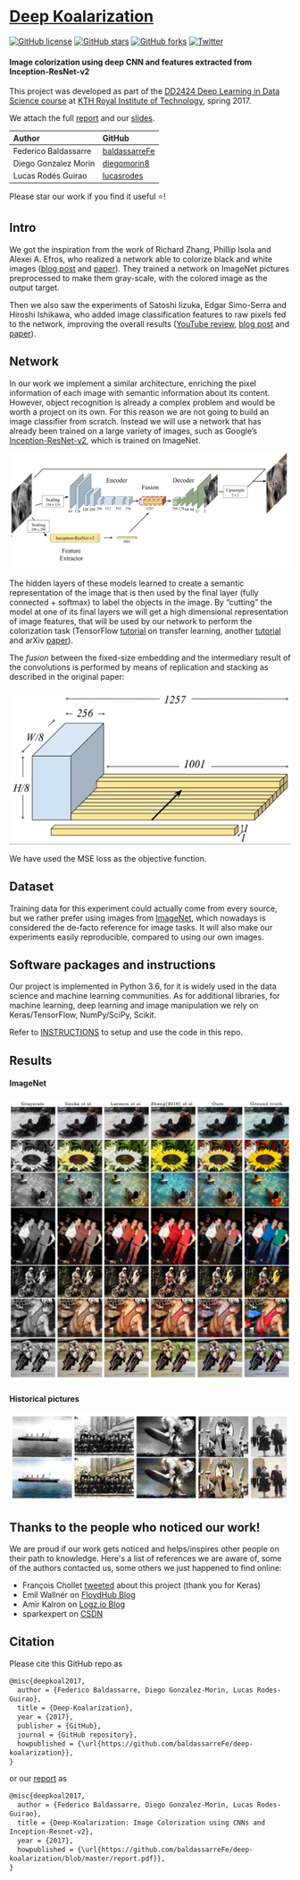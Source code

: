# [Deep Koalarization](http://lcsrg.me/deep-koalarization)

[![GitHub license](https://img.shields.io/github/license/baldassarreFe/deep-koalarization.svg)](https://github.com/baldassarreFe/deep-koalarization/blob/master/LICENSE)
[![GitHub stars](https://img.shields.io/github/stars/baldassarreFe/deep-koalarization.svg)](https://github.com/baldassarreFe/deep-koalarization/stargazers)
[![GitHub forks](https://img.shields.io/github/forks/baldassarreFe/deep-koalarization.svg)](https://github.com/baldassarreFe/deep-koalarization/network)
[![Twitter](https://img.shields.io/twitter/url/https/github.com/baldassarreFe/deep-koalarization.svg?style=social)](https://twitter.com/intent/tweet?text=Wow:&url=https%3A%2F%2Fgithub.com%2FbaldassarreFe%2Fdeep-koalarization)


#### Image colorization using deep CNN and features extracted from Inception-ResNet-v2

This project was developed as part of the [DD2424 Deep Learning in Data Science course](https://www.kth.se/student/kurser/kurs/DD2424?l=en) at [KTH Royal Institute of Technology](http://kth.se), spring 2017.

We attach the full [report](report.pdf) and our [slides](slides.pdf).

| Author               | GitHub                                            |
|:---------------------|:--------------------------------------------------|
| Federico Baldassarre | [baldassarreFe](https://github.com/baldassarreFe) |
| Diego Gonzalez Morin | [diegomorin8](https://github.com/diegomorin8)     |
| Lucas Rodés Guirao   | [lucasrodes](https://github.com/lucasrodes)       |

Please star our work if you find it useful :star:!

## Intro
We got the inspiration from the work of Richard Zhang, Phillip Isola and Alexei A. Efros, who realized a network able to colorize black and white images ([blog post](http://richzhang.github.io/colorization/) and [paper](https://arxiv.org/abs/1603.08511)). They trained a network on ImageNet pictures preprocessed to make them gray-scale, with the colored image as the output target.

Then we also saw the experiments of Satoshi Iizuka, Edgar Simo-Serra and Hiroshi Ishikawa, who added image classification features to raw pixels fed to the network, improving the overall results ([YouTube review](https://www.youtube.com/watch?v=MfaTOXxA8dM), [blog post](http://hi.cs.waseda.ac.jp/~iizuka/projects/colorization/en/) and [paper](http://hi.cs.waseda.ac.jp/~iizuka/projects/colorization/data/colorization_sig2016.pdf)).

## Network
In our work we implement a similar architecture, enriching the pixel information of each image with semantic information about its content. However, object recognition is already a complex problem and would be worth a project on its own.
For this reason we are not going to build an image classifier from scratch. Instead we will use a network that has already been trained on a large variety of images, such as Google’s [Inception-ResNet-v2](https://arxiv.org/abs/1602.07261), which is trained on ImageNet.

![Inception v3](assets/our_net.png)

The hidden layers of these models learned to create a semantic representation of the image that is then used by the final layer (fully connected + softmax) to label the objects in the image. By “cutting” the model at one of its final layers we will get a high dimensional representation of image features, that will be used by our network to perform the colorization task (TensorFlow [tutorial](https://www.tensorflow.org/tutorials/image_retraining) on transfer learning, another [tutorial](https://kwotsin.github.io/tech/2017/02/11/transfer-learning.html) and arXiv [paper](https://arxiv.org/abs/1403.6382)).

The _fusion_ between the fixed-size embedding and the intermediary result of the convolutions is performed by means of replication and stacking as described in the original paper:

![Fusion](assets/fusion_layer.png)

We have used the MSE loss as the objective function.

## Dataset
Training data for this experiment could actually come from every source, but we rather prefer using images from [ImageNet](http://www.image-net.org), which nowadays is considered the de-facto reference for image tasks. It will also make our experiments easily reproducible, compared to using our own images.

## Software packages and instructions 
Our project is implemented in Python 3.6, for it is widely used in the data science and machine learning communities. As for additional libraries, for machine learning, deep learning and image manipulation we rely on Keras/TensorFlow, NumPy/SciPy, Scikit. 

Refer to [INSTRUCTIONS](INSTRUCTIONS.md) to setup and use the code in this repo.

## Results

#### ImageNet

![ImageNet 1](assets/comparison.png)

#### Historical pictures

![Historical 1](assets/historical.png)

## Thanks to the people who noticed our work!

We are proud if our work gets noticed and helps/inspires other people on their path to knowledge. Here's a list of references we are aware of, some of the authors contacted us, some others we just happened to find online:

- François Chollet [tweeted](https://twitter.com/fchollet/status/917846097430638592) about this project (thank you for Keras)
- Emil Wallnér on [FloydHub Blog](https://blog.floydhub.com/colorizing-b&w-photos-with-neural-networks/)
- Amir Kalron on [Logz.io Blog](https://logz.io/blog/open-source-machine-learning/)
- sparkexpert on [CSDN](http://blog.csdn.net/sparkexpert/article/details/74452523)

## Citation

Please cite this GitHub repo as

```
@misc{deepkoal2017,
  author = {Federico Baldassarre, Diego Gonzalez-Morin, Lucas Rodes-Guirao},
  title = {Deep-Koalarization},
  year = {2017},
  publisher = {GitHub},
  journal = {GitHub repository},
  howpublished = {\url{https://github.com/baldassarreFe/deep-koalarization}},
}
```

or our [report](https://github.com/baldassarreFe/deep-koalarization/blob/master/report.pdf) as

```
@misc{deepkoal2017,
  author = {Federico Baldassarre, Diego Gonzalez-Morin, Lucas Rodes-Guirao},
  title = {Deep-Koalarization: Image Colorization using CNNs and Inception-Resnet-v2},
  year = {2017},
  howpublished = {\url{https://github.com/baldassarreFe/deep-koalarization/blob/master/report.pdf}},
}
```
